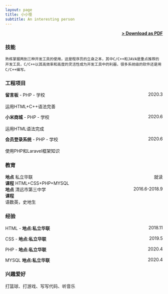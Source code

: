 ```yaml
---
layout: page
title: 小小怪
subtitle: An interesting person
---
```


<span style="float: right; "><a href="{{ '/assets/resume.pdf' | prepend: site.baseurl }}"><strong>> Download as PDF</strong></a> </span>
<br>

### 技能
``` 熟练掌握两到三种开发工具的使用，这是程序员的立身之本，其中C/C++和JAVA是重点推荐的开发工具，C/C++以其高效率和高度的灵活性成为开发工具中的利器，很多系统级的软件还是用C/C++编写。  ```  

### 工程项目

**留言板** - PHP - 学校<span style="float: right; ">2020.3</span>  
<br>运用HTML+C++语法完善

**小米商城** - PHP - 学校<span style="float: right; ">2020.6</span>  
<br>运用HTML语法完成

**会员登录系统** - PHP - 学校<span style="float: right; ">2020.6</span>  
<br>使用PHP和Laravel框架知识 

### 教育

**地点** 私立华联<span style="float: right; ">就读</span>  
**课程**
HTML+CSS+PHP+MYSQL <br>
**地点** 清远市第三中学<span style="float: right; ">2016.6-2018.9</span>  
**课程**  
语数英，史地生  
### 经验

HTML - **地点:私立华联**<span style="float: right; ">2018.11</span>

CSS - **地点:私立华联**<span style="float: right; ">2019.5</span>

PHP - **地点:私立华联**<span style="float: right; ">2020.4</span>

MYSQL **地点:私立华联**<span style="float: right; ">2020.4</span>

### 兴趣爱好
打篮球、打游戏、写写代码、听音乐
